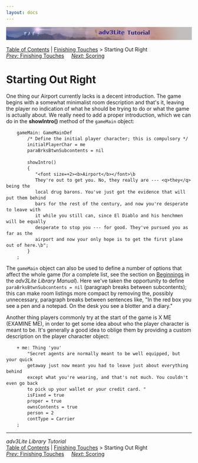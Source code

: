 ```yaml
---
layout: docs
---
```

<div class="topbar">

<img src="topbar.jpg" data-border="0" />

</div>

<div class="nav">

<a href="toc.html" class="nav">Table of Contents</a> \|
<a href="finish.html" class="nav">Finishing Touches</a> \> Starting Out
Right  
<span class="navnp"><a href="finish.html" class="nav"><em>Prev:</em> Finishing Touches</a>
    <a href="scoring.html" class="nav"><em>Next:</em> Scoring</a>    
</span>

</div>



# Starting Out Right

One thing our Airport currently lacks is a decent introduction. The game
begins with a somewhat minimalist room description and that's it,
leaving the player no indication of what he should be trying to do or
what the game is actually about. We really need to add a proper
introduction, which we can do in the **showIntro()** method of the
`gameMain` object:

```
    gameMain: GameMainDef
        /* Define the initial player character; this is compulsory */
        initialPlayerChar = me
        paraBrksBtwnSubcontents = nil
        
        showIntro()
        {
           "<font size=+2><b>Airport</b></font>\b
           They're out to get you. No, they really are --- <q>they</q> being the
           local drug barons. You've just got the evidence that will put them behind
           bars for the rest of the century, and now you're desperate to leave with
           it while you still can, since El Diablo and his henchmen will be equally
           desperate to stop you --- for good. They've pursued you as far as the
           airport and now your only hope is to get the first plane out of here.\b";
        }       
    ;
```

The `gameMain` object can also be used to define
a number of options that affect the whole game (for a complete list, see
the section on [Beginnings](../manual/beginning.html) in the *adv3Lite
Library Manual*). Here we've taken the opportunity to define
`paraBrksBtwnSubcontents = nil` (paragraph
breaks between subcontents); this can make room listings more compact by
removing the, possibly unnecessary, paragraph breaks between sentences
like, "In the red box you see a pen and a notepad. On the desk you see a
blotter and a diary."

Another thing players commonly try at the start of the game is X ME
(EXAMINE ME), in order to get some idea about who the player character
is meant to be. It's generally a good idea to oblige them by providing a
custom description on the player character object:

```
    + me: Thing 'you'   
        "Secret agents are normally meant to be well equipped, but your quick
        getaway just now meant you had to leave just about everything behind
        except what you're wearing, and that's not much. You couldn't even go back
        to pick up your wallet or your credit card. "
        isFixed = true    
        proper = true
        ownsContents = true
        person = 2   
        contType = Carrier    
    ;
```

------------------------------------------------------------------------

<div class="navb">

*adv3Lite Library Tutorial*  
<a href="toc.html" class="nav">Table of Contents</a> \|
<a href="finish.html" class="nav">Finishing Touches</a> \> Starting Out
Right  
<span class="navnp"><a href="finish.html" class="nav"><em>Prev:</em> Finishing Touches</a>
    <a href="scoring.html" class="nav"><em>Next:</em> Scoring</a>    
</span>



</div>
